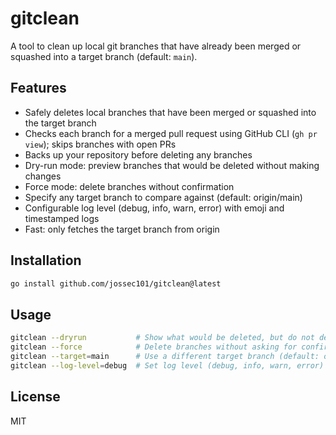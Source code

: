 # gitclean

A tool to clean up local git branches that have already been merged or squashed into a target branch (default: `main`).

## Features
- Safely deletes local branches that have been merged or squashed into the target branch
- Checks each branch for a merged pull request using GitHub CLI (`gh pr view`); skips branches with open PRs
- Backs up your repository before deleting any branches
- Dry-run mode: preview branches that would be deleted without making changes
- Force mode: delete branches without confirmation
- Specify any target branch to compare against (default: origin/main)
- Configurable log level (debug, info, warn, error) with emoji and timestamped logs
- Fast: only fetches the target branch from origin

## Installation

```sh
go install github.com/jossec101/gitclean@latest
```

## Usage

```sh
gitclean --dryrun           # Show what would be deleted, but do not delete anything
gitclean --force            # Delete branches without asking for confirmation
gitclean --target=main      # Use a different target branch (default: origin/main)
gitclean --log-level=debug  # Set log level (debug, info, warn, error)
```

## License
MIT
